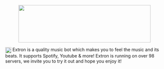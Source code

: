 <p align="center">
    <a href="https://extron.netlify.app" >
        <img align="center" src="https://extronbot.github.io/docs/icon-light.png" width="420px" height="120px">
    </a>
</p>

<img align="center" src="https://cdn.discordapp.com/emojis/1074412461677105152" width="19px" height="19px"> Extron is a quality music bot which makes you to feel the music and its beats. It supports Spotify, Youtube & more! Extron is running on over 98 servers, we invite you to try it out and hope you enjoy it!
